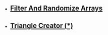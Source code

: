 - ##  [Filter And Randomize Arrays](array_filter_array_rand.php)
- ##  [Triangle Creator (*)](triangleCreator.php)

